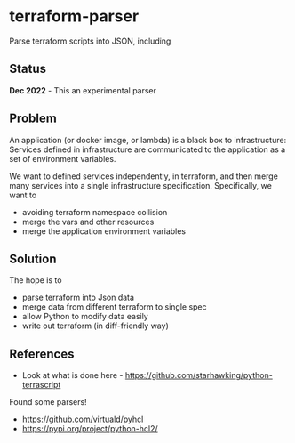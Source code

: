 # terraform-parser

Parse terraform scripts into JSON, including 


## Status

**Dec 2022** - This an experimental parser  

## Problem

An application (or docker image, or lambda) is a black box to infrastructure: Services defined in infrastructure are communicated to the application as a set of environment variables.

We want to defined services independently, in terraform, and then merge many services into a single infrastructure specification.  Specifically, we want to 

* avoiding terraform namespace collision
* merge the vars and other resources 
* merge the application environment variables  

## Solution

The hope is to 

* parse terraform into Json data
* merge data from different terraform to single spec
* allow Python to modify data easily
* write out terraform (in diff-friendly way)

## References

* Look at what is done here - https://github.com/starhawking/python-terrascript

Found some parsers!

* https://github.com/virtuald/pyhcl
* https://pypi.org/project/python-hcl2/




